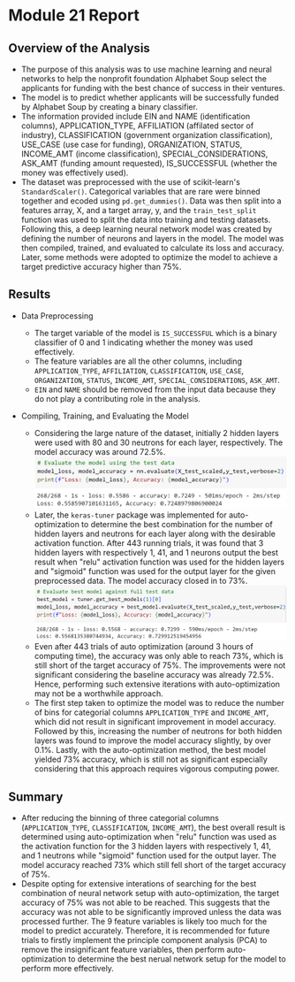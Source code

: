 # Module 21 Report

## Overview of the Analysis

* The purpose of this analysis was to use machine learning and neural networks to help the nonprofit foundation Alphabet Soup select the applicants for funding with the best chance of success in their ventures.
* The model is to predict whether applicants will be successfully funded by Alphabet Soup by creating a binary classifier.
* The information provided include EIN and NAME (identification columns), APPLICATION_TYPE, AFFILIATION (affilated sector of industry), CLASSIFICATION (government organization classification), USE_CASE (use case for funding), ORGANIZATION, STATUS, INCOME_AMT (income classification), SPECIAL_CONSIDERATIONS, ASK_AMT (funding amount requested), IS_SUCCESSFUL (whether the money was effectively used).
* The dataset was preprocessed with the use of scikit-learn's `StandardScaler()`. Categorical variables that are rare were binned together and ecoded using `pd.get_dummies()`. Data was then split into a features array, X, and a target array, y, and the `train_test_split` function was used to split the data into training and testing datasets. Following this, a deep learning neural network model was created by defining the number of neurons and layers in the model. The model was then compiled, trained, and evaluated to calculate its loss and accuracy. Later, some methods were adopted to optimize the model to achieve a target predictive accuracy higher than 75%.  

## Results

* Data Preprocessing
  * The target variable of the model is `IS_SUCCESSFUL` which is a binary classifier of 0 and 1 indicating whether the money was used effectively.
  * The feature variables are all the other columns, including `APPLICATION_TYPE`, `AFFILIATION`, `CLASSIFICATION`, `USE_CASE`, `ORGANIZATION`, `STATUS`, `INCOME_AMT`, `SPECIAL_CONSIDERATIONS`, `ASK_AMT`.
  * `EIN` and `NAME` should be removed from the input data because they do not play a contributing role in the analysis.

* Compiling, Training, and Evaluating the Model
  * Considering the large nature of the dataset, initially 2 hidden layers were used with 80 and 30 neutrons for each layer, respectively. The model accuracy was around 72.5%.
![baseline_accuracy](baseline_accuracy.png)
  * Later, the `keras-tuner` package was implemented for auto-optimization to determine the best combination for the number of hidden layers and neutrons for each layer along with the desirable activation function. After 443 running trials, it was found that 3 hidden layers with respectively 1, 41, and 1 neurons output the best result when "relu" activation function was used for the hidden layers and "sigmoid" function was used for the output layer for the given preprocessed data. The model accuracy closed in to 73%.
![best_accuracy](best_accuracy.png)
  * Even after 443 trials of auto optimization (around 3 hours of computing time), the accuracy was only able to reach 73%, which is still short of the target accuracy of 75%. The improvements were not significant considering the baseline accuracy was already 72.5%. Hence, performing such extensive iterations with auto-optimization may not be a worthwhile approach.
  * The first step taken to optimize the model was to reduce the number of bins for categorial columns `APPLICATION_TYPE` and `INCOME_AMT`, which did not result in significant improvement in model accuracy. Followed by this, increasing the number of neutrons for both hidden layers was found to improve the model accuracy slightly, by over 0.1%. Lastly, with the auto-optimization method, the best model yielded 73% accuracy, which is still not as significant especially considering that this approach requires vigorous computing power.

## Summary

* After reducing the binning of three categorial columns (`APPLICATION_TYPE`, `CLASSIFICATION`, `INCOME_AMT`), the best overall result is determined using auto-optimization when "relu" function was used as the activation function for the 3 hidden layers with respectively 1, 41, and 1 neutrons while "sigmoid" function used for the output layer. The model accuracy reached 73% which still fell short of the target accuracy of 75%.
* Despite opting for extensive interations of searching for the best combination of neural network setup with auto-optimization, the target accuracy of 75% was not able to be reached. This suggests that the accuracy was not able to be significantly improved unless the data was processed further. The 9 feature variables is likely too much for the model to predict accurately. Therefore, it is recommended for future trials to firstly implement the principle component analysis (PCA) to remove the insignificant feature variables, then perform auto-optimization to determine the best nerual network setup for the model to perform more effectively.  